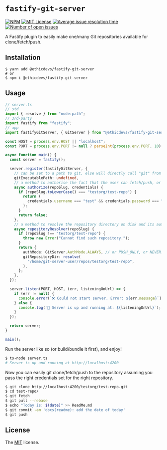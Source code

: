 # `fastify-git-server`

[![NPM](https://img.shields.io/npm/v/@ethicdevs/fastify-git-server?color=red)](https://www.npmjs.com/@ethicdevs/fastify-git-server)
[![MIT License](https://img.shields.io/github/license/ethicdevs/fastify-git-server.svg?color=blue)](https://github.com/ethicdevs/fastify-git-server/blob/master/LICENSE)
[![Average issue resolution time](https://isitmaintained.com/badge/resolution/ethicdevs/fastify-git-server.svg)](https://isitmaintained.com/project/ethicdevs/fastify-git-server)
[![Number of open issues](https://isitmaintained.com/badge/open/ethicdevs/fastify-git-server.svg)](https://isitmaintained.com/project/ethicdevs/fastify-git-server)

A Fastify plugin to easily make one/many Git repositories available for clone/fetch/push.

## Installation

```shell
$ yarn add @ethicdevs/fastify-git-server
# or
$ npm i @ethicdevs/fastify-git-server
```

## Usage

```ts
// server.ts
// std
import { resolve } from "node:path";
// 3rd-party
import fastify from "fastify";
// app
import fastifyGitServer, { GitServer } from "@ethicdevs/fastify-git-server";

const HOST = process.env.HOST || "localhost";
const PORT = process.env.PORT != null ? parseInt(process.env.PORT, 10) : 4200;

async function main() {
  const server = fastify();

  server.register(fastifyGitServer, {
    // can be set to a path to git, else will directly call "git" from $PATH.
    gitExecutablePath: undefined,
    // a method to authorise the fact that the user can fetch/push, or not.
    async authorize(repoSlug, credentials) {
      if (repoSlug.toLowerCase() === "testorg/test-repo") {
        return (
          credentials.username === "test" && credentials.password === "test"
        );
      }
      return false;
    },
    // a method to resolve the repository directory on disk and its authorisation mode.
    async repositoryResolver(repoSlug) {
      if (repoSlug !== "testorg/test-repo") {
        throw new Error("Cannot find such repository.");
      }
      return {
        authMode: GitServer.AuthMode.ALWAYS, // or PUSH_ONLY, or NEVER.
        gitRepositoryDir: resolve(
          "/home/git-server-user/repos/testorg/test-repo",
        ),
      };
    },
  });

  server.listen(PORT, HOST, (err, listeningOnUrl) => {
    if (err != null) {
      console.error(`❌ Could not start server. Error: ${err.message}`);
    } else {
      console.log(`🚀 Server is up and running at: ${listeningOnUrl}`);
    }
  });

  return server;
}

main();
```

Run the server like so (or build/bundle it first), and enjoy!

```sh
$ ts-node server.ts
# Server is up and running at http://localhost:4200
```

Now you can easily git clone/fetch/push to the repository assuming you pass the
right credentials set for the right repository.

```sh
$ git clone http://localhost:4200/testorg/test-repo.git
$ cd test-repo/
$ git fetch
$ git pull --rebase
$ echo "Today is: $(date)" >> ReadMe.md
$ git commit -am 'docs(readme): add the date of today'
$ git push
```

## License

The [MIT](/LICENSE) license.
